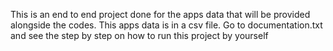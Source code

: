 This is an end to end project done for the apps data that will be provided alongside the codes.
This apps data is in a csv file. 
Go to documentation.txt and see the step by step on how to run this project by yourself

